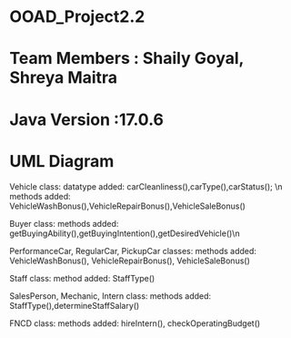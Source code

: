 # OOAD_Project2.2

# Team Members : Shaily Goyal, Shreya Maitra

# Java Version :17.0.6

# UML Diagram
Vehicle class: datatype added: carCleanliness(),carType(),carStatus(); \n
               methods added: VehicleWashBonus(),VehicleRepairBonus(),VehicleSaleBonus()
      
Buyer class: methods added: getBuyingAbility(),getBuyingIntention(),getDesiredVehicle()\n

PerformanceCar, RegularCar, PickupCar classes: methods added: VehicleWashBonus(), VehicleRepairBonus(), VehicleSaleBonus()

Staff class: method added: StaffType()

SalesPerson, Mechanic, Intern class: methods added: StaffType(),determineStaffSalary()

FNCD class: methods added: hireIntern(), checkOperatingBudget()


